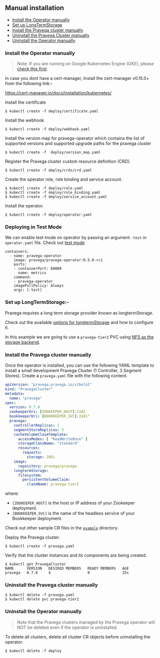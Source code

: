 ## Manual installation

* [Install the Operator manually](#install-the-operator-manually)
* [Set up LongTermStorage](#Set-up-LongTermStorage)
* [Install the Pravega cluster manually](#install-the-pravega-cluster-manually)
* [Uninstall the Pravega Cluster manually](#uninstall-the-pravega-cluster-manually)
* [Uninstall the Operator manually](#uninstall-the-operator-manually)

### Install the Operator manually

> Note: If you are running on Google Kubernetes Engine (GKE), please [check this first](#installation-on-google-kubernetes-engine).

In case you dont have a cert-manager, Install the cert-manager v0.15.0+ from the following link:-

https://cert-manager.io/docs/installation/kubernetes/

Install the certificate
```
$ kubectl create -f deploy/certificate.yaml
```
Install the webhook
```
$ kubectl create -f deploy/webhook.yaml  
```
Install the version map for pravega-operator which contains the list of supported versions and supported upgrade paths for the pravega cluster
```
$ kubectl create -f  deploy/version_map.yaml
```
Register the Pravega cluster custom resource definition (CRD).
```
$ kubectl create -f deploy/crds/crd.yaml
```
Create the operator role, role binding and service account.
```
$ kubectl create -f deploy/role.yaml
$ kubectl create -f deploy/role_binding.yaml
$ kubectl create -f deploy/service_account.yaml
```
Install the operator.
```
$ kubectl create -f deploy/operator.yaml  
```

### Deploying in Test Mode
 We can enable test mode on operator by passing an argument `-test` in `operator.yaml` file.
 Check out [test mode](../README.md#deploying-in-test-mode)

```
containers:
  - name: pravega-operator
    image: pravega/pravega-operator:0.5.0-rc1
    ports:
    - containerPort: 60000
      name: metrics
    command:
    - pravega-operator
    imagePullPolicy: Always
    args: [-test]
```
### Set up LongTermStorage:-

Pravega requires a long term storage provider known as longtermStorage.

Check out the available [options for longtermStorage](longtermstorage.md) and how to configure it.

In this example we are going to use a `pravega-tier2` PVC using [NFS as the storage backend](longtermstorage.md#use-nfs-as-longtermstorage).

### Install the Pravega cluster manually

Once the operator is installed, you can use the following YAML template to install a small development Pravega Cluster (1 Controller, 3 Segment Stores). Create a `pravega.yaml` file with the following content.

```yaml
apiVersion: "pravega.pravega.io/v1beta1"
kind: "PravegaCluster"
metadata:
  name: "pravega"
spec:
  version: 0.7.0
  zookeeperUri: [ZOOKEEPER_HOST]:2181
  bookkeeperUri: [BOOKKEEPER_SVC]:3181"
  pravega:
    controllerReplicas: 1
    segmentStoreReplicas: 3
    cacheVolumeClaimTemplate:
      accessModes: [ "ReadWriteOnce" ]
      storageClassName: "standard"
      resources:
        requests:
          storage: 20Gi
    image:
      repository: pravega/pravega
    longtermStorage:
      filesystem:
        persistentVolumeClaim:
          claimName: pravega-tier2
```

where:

- `[ZOOKEEPER_HOST]` is the host or IP address of your Zookeeper deployment.
- `[BOOKKEEPER_SVC]` is the name of the headless service of your Bookkeeper deployment.

Check out other sample CR files in the [`example`](../example) directory.

Deploy the Pravega cluster.

```
$ kubectl create -f pravega.yaml
```

Verify that the cluster instances and its components are being created.

```
$ kubectl get PravegaCluster
NAME      VERSION   DESIRED MEMBERS   READY MEMBERS   AGE
pravega   0.7.0     4                 0               25s
```

### Uninstall the Pravega cluster manually

```
$ kubectl delete -f pravega.yaml
$ kubectl delete pvc pravega-tier2
```

### Uninstall the Operator manually

> Note that the Pravega clusters managed by the Pravega operator will NOT be deleted even if the operator is uninstalled.

To delete all clusters, delete all cluster CR objects before uninstalling the operator.

```
$ kubectl delete -f deploy
```
